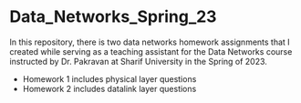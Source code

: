 # Data_Networks_Spring_23
In this repository, there is two data networks homework assignments that I created while serving as a teaching assistant for the Data Networks course instructed by Dr. Pakravan at Sharif University in the Spring of 2023.
- Homework 1 includes physical layer questions
- Homework 2 includes datalink layer questions

